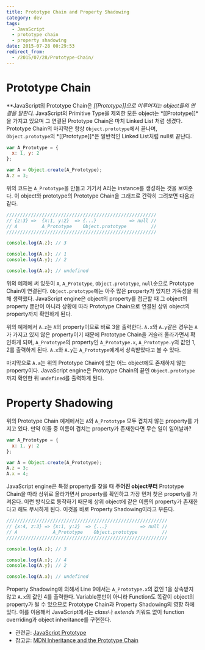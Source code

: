 ```yaml
---
title: Prototype Chain and Property Shadowing
category: dev
tags:
  - JavaScript
  - prototype chain
  - property shadowing
date: 2015-07-28 00:29:53
redirect_from:
  - /2015/07/28/Prototype-Chain/
---
```



# Prototype Chain
**JavaScript의 Prototype Chain은 *[[Prototype]]*으로 이루어지는 object들의 연결을 말한다.** JavaScript의 Primitive Type을 제외한 모든 object는 *[[Prototype]]*을 가지고 있으며 그 연결된 Prototype Chain은 마치 Linked List 처럼 생겼다. Prototype Chain의 마지막은 항상 `Object.prototype`에서 끝나며, `Object.prototype`의 *[[Prototype]]*은 일반적인 Linked List처럼 null로 끝난다.

```javascript
var A_Prototype = {
  x: 1, y: 2
};

var A = Object.create(A_Prototype);
A.z = 3;
```

위의 코드는 `A_Prototype`을 만들고 거기서 A라는 instance를 생성하는 것을 보여준다. 이 object와 prototype의 Prototype Chain을 그래프로 간략히 그려보면 다음과 같다.

```javascript
///////////////////////////////////////////////////////
// {z:3} =>  {x:1, y:2}  => {...}            => null //
// A         A_Prototype    Object.prototype         //
///////////////////////////////////////////////////////

console.log(A.z); // 3

console.log(A.x); // 1
console.log(A.y); // 2

console.log(A.a); // undefined
```

위의 예제에 써 있듯이 `A`, `A_Prototype`, `Object.prototype`, `null`순으로 Prototype Chain이 연결된다. `Object.prototype`에는 아주 많은 property가 있지만 가독성을 위해 생략했다. JavaScript engine은 object의 property를 접근할 때 그 object의 property 뿐만이 아니라 상황에 따라 Prototype Chain으로 연결된 상위 object의 property까지 확인하게 된다.

위의 예제에서 `A.z`는 `A`의 property이므로 바로 3을 출력한다. `A.x`와 `A.y`같은 경우는 `A`가 가지고 있지 않은 property이기 때문에 Prototype Chain을 거슬러 올라가면서 확인하게 되며, `A_Prototype`의 property인 `A_Prototype.x`, `A_Prototype.y`의 값인 1, 2를 출력하게 된다. `A.x`와 `A.y`는 `A_Prototype`에게서 상속받았다고 볼 수 있다.

마지막으로 `A.a`는 위의 Prototype Chain에 있는 어느 object에도 존재하지 않는 property이다. JavaScript engine은 Prototype Chain의 끝인 `Object.prototype`까지 확인한 뒤 `undefined`를 출력하게 된다.

# Property Shadowing
위의 Prototype Chain 예제에서는 `A`와 `A_Prototype` 모두 겹치지 않는 property를 가지고 있다. 만약 이들 중 이름이 겹치는 property가 존재한다면 무슨 일이 일어날까?

```javascript
var A_Prototype = {
  x: 1, y: 2
};

var A = Object.create(A_Prototype);
A.z = 3;
A.x = 4;
```

JavaScript engine은 특정 property를 찾을 때 **주어진 object부터** Prototype Chain을 따라 상위로 올라가면서 property를 확인하고 가장 먼저 찾은 property를 가져온다. 이런 방식으로 동작하기 때문에 상위 object에 같은 이름의 property가 존재한다고 해도 무시하게 된다. 이것을 바로 Property Shadowing이라고 부른다.

```javascript
///////////////////////////////////////////////////////////
// {x:4, z:3} => {x:1, y:2}  => {...}            => null //
// A             A_Prototype    Object.prototype         //
///////////////////////////////////////////////////////////

console.log(A.z); // 3

console.log(A.x); // 4
console.log(A.y); // 2

console.log(A.a); // undefined
```

Property Shadowing에 의해서 Line 9에서는 `A_Prototype.x`의 값인 1을 상속받지 않고 `A.x`의 값인 4를 출력한다. Variable뿐만이 아니라 Function도 똑같이 object의 property가 될 수 있으므로 Prototype Chain과 Property Shadowing의 영향 하에 있다. 이를 이용해서 JavaScript에서는 *class*나 *extends* 키워드 없이 function overriding과 object inheritance를 구현한다.

* 관련글: [JavaScript Prototype](/javascript-prototype)
* 참고글: [MDN Inheritance and the Prototype Chain](https://developer.mozilla.org/en-US/docs/Web/JavaScript/Inheritance_and_the_prototype_chain)